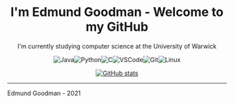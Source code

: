 <h1 align="center"> I'm Edmund Goodman - Welcome to my GitHub </h1>

<p align="center">
   I'm currently studying computer science at the University of Warwick
</p>

<p align="center" style="display:flex; justify-content: center; flex-wrap: wrap;"><span> </span>
   <img alt="Java" src="https://img.shields.io/badge/Java-ED8B00?style=for-the-badge&logo=java&logoColor=white"/><span> </span>
   <img alt="Python" src="https://img.shields.io/badge/Python-3776AB?style=for-the-badge&logo=python&logoColor=white"/><span> </span>
   <img alt="C" src="https://img.shields.io/badge/c-%2300599C.svg?&style=for-the-badge&logo=c&logoColor=white"/><span> </span>
   <img alt="VSCode" src="https://img.shields.io/badge/Visual_Studio_Code-0078D4?style=for-the-badge&logo=visual%20studio%20code&logoColor=white"/><span> </span>
   <img alt="Git" src="https://img.shields.io/badge/Git-F05032?style=for-the-badge&logo=git&logoColor=white"/><span> </span>
   <img alt="Linux" src="https://img.shields.io/badge/Linux-FCC624?style=for-the-badge&logo=linux&logoColor=black"><span> </span>
</p>

<p align="center">
   <a href="https://github.com/anuraghazra/github-readme-stats">
      <img alt="GitHub stats" src="https://github-readme-stats.vercel.app/api?username=EdmundGoodman&count_private=true&show_icons=true">
   </a>
</p>

***

Edmund Goodman \- 2021
